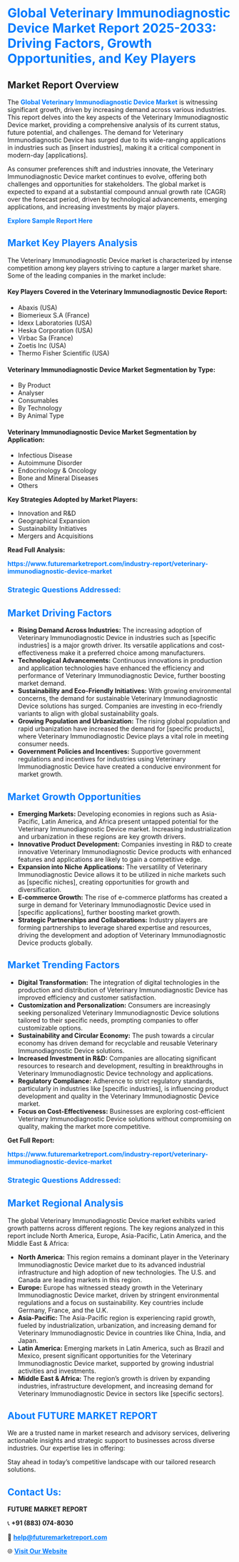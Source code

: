 <h1 style="color: #007BFF;">Global Veterinary Immunodiagnostic Device Market Report 2025-2033: Driving Factors, Growth Opportunities, and Key Players</h1>

<section id="overview">
<h2>Market Report Overview</h2>
<p>The <a href="https://www.futuremarketreport.com/industry-report/veterinary-immunodiagnostic-device-market" style="color: #007BFF; text-decoration: none;"><strong>Global Veterinary Immunodiagnostic Device Market</strong></a> is witnessing significant growth, driven by increasing demand across various industries. This report delves into the key aspects of the Veterinary Immunodiagnostic Device market, providing a comprehensive analysis of its current status, future potential, and challenges. The demand for Veterinary Immunodiagnostic Device has surged due to its wide-ranging applications in industries such as [insert industries], making it a critical component in modern-day [applications].</p>
<p>As consumer preferences shift and industries innovate, the Veterinary Immunodiagnostic Device market continues to evolve, offering both challenges and opportunities for stakeholders. The global market is expected to expand at a substantial compound annual growth rate (CAGR) over the forecast period, driven by technological advancements, emerging applications, and increasing investments by major players.</p>
</section>

<section id="overview">
<p><a href="https://www.futuremarketreport.com/request-sample/reportId=99227" style="color: #007BFF; text-decoration: none;"><strong>Explore Sample Report Here</strong></a></p>
</section>

<section id="key-players">
<h2 style="color: #007BFF;">Market Key Players Analysis</h2>
<p>The Veterinary Immunodiagnostic Device market is characterized by intense competition among key players striving to capture a larger market share. Some of the leading companies in the market include:</p>
<h4>Key Players Covered in the Veterinary Immunodiagnostic Device Report:</h4>
<ul><li>Abaxis (USA)</li><li>Biomerieux S.A (France)</li><li>Idexx Laboratories (USA)</li><li>Heska Corporation (USA)</li><li>Virbac Sa (France)</li><li>Zoetis Inc (USA)</li><li>Thermo Fisher Scientific (USA)</li></ul>
<h4>Veterinary Immunodiagnostic Device Market Segmentation by Type:</h4>
<ul><li>By Product</li><li>Analyser</li><li>Consumables</li><li>By Technology</li><li>By Animal Type</li></ul>

<h4>Veterinary Immunodiagnostic Device Market Segmentation by Application:</h4>
<ul><li>Infectious Disease</li><li>Autoimmune Disorder</li><li>Endocrinology &amp; Oncology</li><li>Bone and Mineral Diseases</li><li>Others</li></ul>
<p><strong>Key Strategies Adopted by Market Players:</strong></p>
<ul>
<li>Innovation and R&D</li>
<li>Geographical Expansion</li>
<li>Sustainability Initiatives</li>
<li>Mergers and Acquisitions</li>
</ul>
</section>

<section>
<p><strong>Read Full Analysis: </strong></p><a href="https://www.futuremarketreport.com/industry-report/veterinary-immunodiagnostic-device-market" style="color: #007BFF; text-decoration: none;"><strong>https://www.futuremarketreport.com/industry-report/veterinary-immunodiagnostic-device-market</strong></a>
<h3 style="color: #007BFF;">Strategic Questions Addressed:</h3>
</section>

<section id="driving-factors">
<h2 style="color: #007BFF;">Market Driving Factors</h2>
<ul>
<li><strong>Rising Demand Across Industries:</strong> The increasing adoption of Veterinary Immunodiagnostic Device in industries such as [specific industries] is a major growth driver. Its versatile applications and cost-effectiveness make it a preferred choice among manufacturers.</li>
<li><strong>Technological Advancements:</strong> Continuous innovations in production and application technologies have enhanced the efficiency and performance of Veterinary Immunodiagnostic Device, further boosting market demand.</li>
<li><strong>Sustainability and Eco-Friendly Initiatives:</strong> With growing environmental concerns, the demand for sustainable Veterinary Immunodiagnostic Device solutions has surged. Companies are investing in eco-friendly variants to align with global sustainability goals.</li>
<li><strong>Growing Population and Urbanization:</strong> The rising global population and rapid urbanization have increased the demand for [specific products], where Veterinary Immunodiagnostic Device plays a vital role in meeting consumer needs.</li>
<li><strong>Government Policies and Incentives:</strong> Supportive government regulations and incentives for industries using Veterinary Immunodiagnostic Device have created a conducive environment for market growth.</li>
</ul>
</section>

<section id="growth-opportunities">
<h2 style="color: #007BFF;">Market Growth Opportunities</h2>
<ul>
<li><strong>Emerging Markets:</strong> Developing economies in regions such as Asia-Pacific, Latin America, and Africa present untapped potential for the Veterinary Immunodiagnostic Device market. Increasing industrialization and urbanization in these regions are key growth drivers.</li>
<li><strong>Innovative Product Development:</strong> Companies investing in R&D to create innovative Veterinary Immunodiagnostic Device products with enhanced features and applications are likely to gain a competitive edge.</li>
<li><strong>Expansion into Niche Applications:</strong> The versatility of Veterinary Immunodiagnostic Device allows it to be utilized in niche markets such as [specific niches], creating opportunities for growth and diversification.</li>
<li><strong>E-commerce Growth:</strong> The rise of e-commerce platforms has created a surge in demand for Veterinary Immunodiagnostic Device used in [specific applications], further boosting market growth.</li>
<li><strong>Strategic Partnerships and Collaborations:</strong> Industry players are forming partnerships to leverage shared expertise and resources, driving the development and adoption of Veterinary Immunodiagnostic Device products globally.</li>
</ul>
</section>

<section id="trending-factors">
<h2 style="color: #007BFF;">Market Trending Factors</h2>
<ul>
<li><strong>Digital Transformation:</strong> The integration of digital technologies in the production and distribution of Veterinary Immunodiagnostic Device has improved efficiency and customer satisfaction.</li>
<li><strong>Customization and Personalization:</strong> Consumers are increasingly seeking personalized Veterinary Immunodiagnostic Device solutions tailored to their specific needs, prompting companies to offer customizable options.</li>
<li><strong>Sustainability and Circular Economy:</strong> The push towards a circular economy has driven demand for recyclable and reusable Veterinary Immunodiagnostic Device solutions.</li>
<li><strong>Increased Investment in R&D:</strong> Companies are allocating significant resources to research and development, resulting in breakthroughs in Veterinary Immunodiagnostic Device technology and applications.</li>
<li><strong>Regulatory Compliance:</strong> Adherence to strict regulatory standards, particularly in industries like [specific industries], is influencing product development and quality in the Veterinary Immunodiagnostic Device market.</li>
<li><strong>Focus on Cost-Effectiveness:</strong> Businesses are exploring cost-efficient Veterinary Immunodiagnostic Device solutions without compromising on quality, making the market more competitive.</li>
</ul>
</section>

<section>
<p><strong>Get Full Report: </strong></p><a href="https://www.futuremarketreport.com/industry-report/veterinary-immunodiagnostic-device-market" style="color: #007BFF; text-decoration: none;"><strong>https://www.futuremarketreport.com/industry-report/veterinary-immunodiagnostic-device-market</strong></a>
<h3 style="color: #007BFF;">Strategic Questions Addressed:</h3>
</section>


<section id="regional-analysis">
<h2 style="color: #007BFF;">Market Regional Analysis</h2>
<p>The global Veterinary Immunodiagnostic Device market exhibits varied growth patterns across different regions. The key regions analyzed in this report include North America, Europe, Asia-Pacific, Latin America, and the Middle East & Africa:</p>
<ul>
<li><strong>North America:</strong> This region remains a dominant player in the Veterinary Immunodiagnostic Device market due to its advanced industrial infrastructure and high adoption of new technologies. The U.S. and Canada are leading markets in this region.</li>
<li><strong>Europe:</strong> Europe has witnessed steady growth in the Veterinary Immunodiagnostic Device market, driven by stringent environmental regulations and a focus on sustainability. Key countries include Germany, France, and the U.K.</li>
<li><strong>Asia-Pacific:</strong> The Asia-Pacific region is experiencing rapid growth, fueled by industrialization, urbanization, and increasing demand for Veterinary Immunodiagnostic Device in countries like China, India, and Japan.</li>
<li><strong>Latin America:</strong> Emerging markets in Latin America, such as Brazil and Mexico, present significant opportunities for the Veterinary Immunodiagnostic Device market, supported by growing industrial activities and investments.</li>
<li><strong>Middle East & Africa:</strong> The region’s growth is driven by expanding industries, infrastructure development, and increasing demand for Veterinary Immunodiagnostic Device in sectors like [specific sectors].</li>
</ul>
</section>

<footer>
<h2 style="color: #007BFF;">About FUTURE MARKET REPORT</h2>
<p>We are a trusted name in market research and advisory services, delivering actionable insights and strategic support to businesses across diverse industries. Our expertise lies in offering:</p>

<p>Stay ahead in today’s competitive landscape with our tailored research solutions.</p>

<h2 style="color: #007BFF;">Contact Us:</h2>
<p><strong>FUTURE MARKET REPORT</strong></p>
<p>📞 <strong>+91 (883) 074-8030</strong></p>
<p>📧 <strong><a href="mailto:help@futuremarketreport.com" style="color: #007BFF;">help@futuremarketreport.com</a></strong></p>
<p>🌐 <strong><a href="https://www.futuremarketreport.com/" style="color: #007BFF;">Visit Our Website</a></strong></p>
</footer>